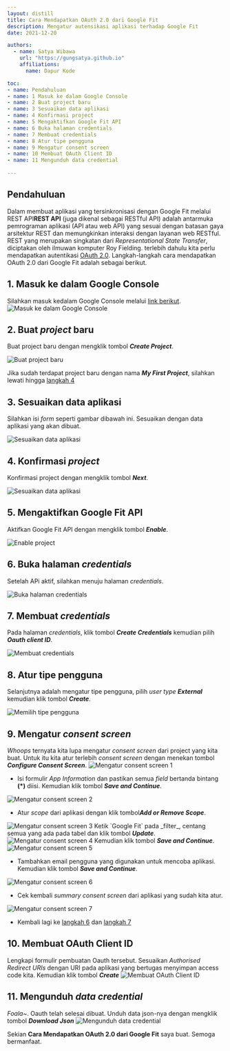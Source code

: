 ```yaml
---
layout: distill
title: Cara Mendapatkan OAuth 2.0 dari Google Fit
description: Mengatur autensikasi aplikasi terhadap Google Fit
date: 2021-12-20

authors:
  - name: Satya Wibawa
    url: "https://gungsatya.github.io"
    affiliations:
      name: Dapur Kode

toc:
- name: Pendahuluan
- name: 1 Masuk ke dalam Google Console
- name: 2 Buat project baru
- name: 3 Sesuaikan data aplikasi
- name: 4 Konfirmasi project
- name: 5 Mengaktifkan Google Fit API
- name: 6 Buka halaman credentials
- name: 7 Membuat credentials
- name: 8 Atur tipe pengguna
- name: 9 Mengatur consent screen 
- name: 10 Membuat OAuth Client ID
- name: 11 Mengunduh data credential
  
---
```


## Pendahuluan

Dalam membuat aplikasi yang tersinkronisasi dengan Google Fit melalui REST API<d-footnote><b>REST API</b> (juga dikenal sebagai RESTful API) adalah antarmuka pemrograman aplikasi (API atau web API) yang sesuai dengan batasan gaya arsitektur REST dan memungkinkan interaksi dengan layanan web RESTful. REST yang merupakan singkatan dari <i>Representational State Transfer</i>, diciptakan oleh ilmuwan komputer Roy Fielding.</d-footnote> terlebih dahulu kita perlu mendapatkan autentikasi [OAuth 2.0](https://oauth.net/2/). Langkah-langkah cara mendapatkan OAuth 2.0 dari Google Fit adalah sebagai berikut.

## 1. Masuk ke dalam Google Console

Silahkan masuk kedalam Google Console melalui [link berikut](https://console.developers.google.com/flows/enableapi?apiid=fitness).
<img class="img-fluid z-depth-1 my-2" src="/assets/img/blog/2021-12-20-cara_mendapatkan_oauth_2_dari_google/1-masuk-ke-dalam-google-console.png" alt="Masuk ke dalam Google Console">

## 2. Buat _project_ baru

Buat project baru dengan mengklik tombol <i><b>Create Project</b></i>.

<img class="img-fluid z-depth-1 my-2" src="/assets/img/blog/2021-12-20-cara_mendapatkan_oauth_2_dari_google/2-membuat-project-baru.jpg" alt="Buat project baru">

Jika sudah terdapat project baru dengan nama <i><b>My First Project</b></i>, silahkan lewati hingga [langkah 4](#4-konfirmasi-project)

## 3. Sesuaikan data aplikasi

Silahkan isi _form_ seperti gambar dibawah ini. Sesuaikan dengan data aplikasi yang akan dibuat.

<img class="img-fluid z-depth-1 my-2" src="/assets/img/blog/2021-12-20-cara_mendapatkan_oauth_2_dari_google/3-sesuaikan-data-aplikasi.png" alt="Sesuaikan data aplikasi">

## 4. Konfirmasi _project_

Konfirmasi project dengan mengklik tombol <i><b>Next</b></i>.

<img class="img-fluid z-depth-1 my-2" src="/assets/img/blog/2021-12-20-cara_mendapatkan_oauth_2_dari_google/4-konfirmasi-project.png" alt="Sesuaikan data aplikasi">

## 5. Mengaktifkan Google Fit API

Aktifkan Google Fit API dengan mengklik tombol <i><b>Enable</b></i>.

<img class="img-fluid z-depth-1 my-2" src="/assets/img/blog/2021-12-20-cara_mendapatkan_oauth_2_dari_google/5-enable-project.png" alt="Enable project">

## 6. Buka halaman _credentials_

Setelah APi aktif, silahkan menuju halaman _credentials_.

<img class="img-fluid z-depth-1 my-2" src="/assets/img/blog/2021-12-20-cara_mendapatkan_oauth_2_dari_google/6-menuju-halaman-credentials.png" alt="Buka halaman credentials">

## 7. Membuat _credentials_

Pada halaman _credentials_, klik tombol <i><b>Create Credentials</b></i> kemudian pilih 
<i><b>Oauth client ID</b></i>.

<img class="img-fluid z-depth-1 my-2" src="/assets/img/blog/2021-12-20-cara_mendapatkan_oauth_2_dari_google/7-membuat-credentials.png" alt="Membuat credentials">

## 8. Atur tipe pengguna

Selanjutnya adalah mengatur tipe pengguna, pilih _user type_ <i><b>External</b></i> kemudian klik tombol <i><b>Create</b></i>.

<img class="img-fluid z-depth-1 my-2" src="/assets/img/blog/2021-12-20-cara_mendapatkan_oauth_2_dari_google/8-atur-tipe-user.png" alt="Memilih tipe pengguna">

## 9. Mengatur _consent screen_ 

_Whoops_ ternyata kita lupa mengatur _consent screen_ dari project yang kita buat. Untuk itu kita atur terlebih _consent screen_ dengan menekan tombol <i><b>Configure Consent Screen</b></i>.
<img class="img-fluid z-depth-1 my-2" src="/assets/img/blog/2021-12-20-cara_mendapatkan_oauth_2_dari_google/9-atur-user-consent-1.png" alt="Mengatur consent screen 1">

- Isi formulir _App Information_ dan pastikan semua _field_ bertanda bintang __(*)__ diisi. Kemudian klik tombol <i><b>Save and Continue</b></i>.
<img class="img-fluid z-depth-1 my-2" src="/assets/img/blog/2021-12-20-cara_mendapatkan_oauth_2_dari_google/9-atur-user-consent-2.png" alt="Mengatur consent screen 2">

- Atur _scope_ dari aplikasi dengan klik tombol<i><b>Add or Remove Scope</b></i>.
<img class="img-fluid z-depth-1 my-2" src="/assets/img/blog/2021-12-20-cara_mendapatkan_oauth_2_dari_google/9-atur-user-consent-3.png" alt="Mengatur consent screen 3">
Ketik `Google Fit` pada _filter_, centang semua yang ada pada tabel dan klik tombol <i><b>Update</b></i>.
<img class="img-fluid z-depth-1 my-2" src="/assets/img/blog/2021-12-20-cara_mendapatkan_oauth_2_dari_google/9-atur-user-consent-4.jpg" alt="Mengatur consent screen 4">
Kemudian klik tombol <i><b>Save and Continue</b></i>.
<img class="img-fluid z-depth-1 my-2" src="/assets/img/blog/2021-12-20-cara_mendapatkan_oauth_2_dari_google/9-atur-user-consent-5.png" alt="Mengatur consent screen 5">

- Tambahkan email pengguna yang digunakan untuk mencoba aplikasi. Kemudian klik tombol <i><b>Save and Continue</b></i>.
<img class="img-fluid z-depth-1 my-2" src="/assets/img/blog/2021-12-20-cara_mendapatkan_oauth_2_dari_google/9-atur-user-consent-6.png" alt="Mengatur consent screen 6">

- Cek kembali _summary consent screen_ dari aplikasi yang sudah kita atur.
<img class="img-fluid z-depth-1 my-2" src="/assets/img/blog/2021-12-20-cara_mendapatkan_oauth_2_dari_google/9-atur-user-consent-7.jpg" alt="Mengatur consent screen 7">

- Kembali lagi ke [langkah 6](#6-buka-halaman-credentials) dan [langkah 7](#7-membuat-credentials)

## 10. Membuat OAuth Client ID

Lengkapi formulir pembuatan Oauth tersebut. Sesuaikan _Authorised Redirect URIs_ dengan URI pada aplikasi yang bertugas menyimpan access code kita. Kemudian klik tombol <i><b>Create</b></i>
<img class="img-fluid z-depth-1 my-2" src="/assets/img/blog/2021-12-20-cara_mendapatkan_oauth_2_dari_google/10-create-oauth.png" alt="Membuat OAuth Client ID">

## 11. Mengunduh _data credential_

_Foala~_. Oauth telah selesai dibuat. Unduh data json-nya dengan mengklik tombol <i><b>Download Json</b></i>
<img class="img-fluid z-depth-1 my-2" src="/assets/img/blog/2021-12-20-cara_mendapatkan_oauth_2_dari_google/11-download-oauth-client-json.png" alt="Mengunduh data credential">

Sekian **Cara Mendapatkan OAuth 2.0 dari Google Fit** saya buat. Semoga bermanfaat.
